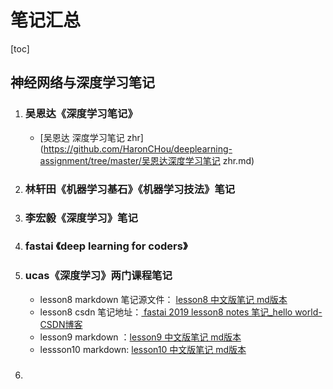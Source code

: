 # 笔记汇总

[toc]

## 神经网络与深度学习笔记

1. ### 吴恩达《深度学习笔记》

   - [吴恩达 深度学习笔记 zhr](https://github.com/HaronCHou/deeplearning-assignment/tree/master/吴恩达深度学习笔记 zhr.md)

2. ### 林轩田《机器学习基石》《机器学习技法》笔记

3. ### 李宏毅《深度学习》笔记

4. ### fastai 《deep learning for coders》

5. ### ucas《深度学习》两门课程笔记

   - lesson8 markdown 笔记源文件： [lesson8 中文版笔记 md版本](https://github.com/HaronCHou/fastai-notes/blob/main/lesson8/lesson8.md)
   - lesson8 csdn 笔记地址：[ fastai 2019 lesson8 notes 笔记_hello world-CSDN博客](https://blog.csdn.net/haronchou/article/details/120541922)
   - lesson9 markdown ：[lesson9 中文版笔记 md版本](https://github.com/HaronCHou/fastai-notes/blob/main/lesson9/lesson9.md)
   - lessson10 markdown: [lesson10 中文版笔记 md版本](https://github.com/HaronCHou/fastai-notes/blob/main/lesson10/lesson10.md)

6. ### 

